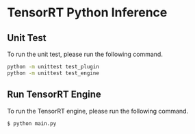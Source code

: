 # TensorRT Python Inference

## Unit Test

To run the unit test, please run the following command.

```bash
python -m unittest test_plugin
python -m unittest test_engine
```

## Run TensorRT Engine

To run the TensorRT engine, please run the following command.

```bash
$ python main.py
```
